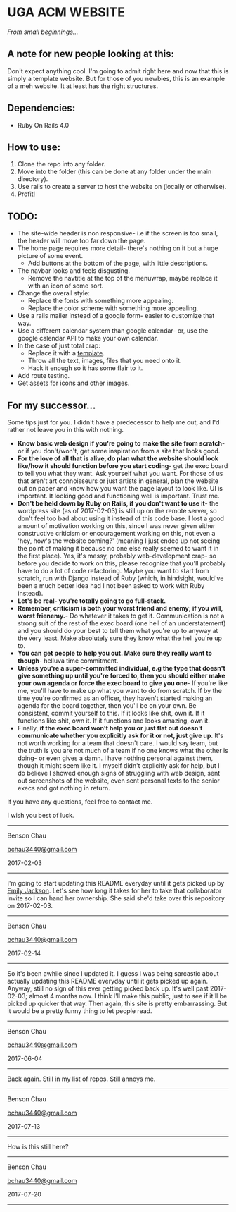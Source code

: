 # UGA ACM WEBSITE
_From small beginnings..._

## A note for new people looking at this:
Don't expect anything cool. I'm going to admit right here and now that this is simply a template website. But for those of you newbies,
this is an example of a meh website. It at least has the right structures.

## Dependencies:
* Ruby On Rails 4.0

## How to use:
1. Clone the repo into any folder.
2. Move into the folder (this can be done at any folder under the main directory).
3. Use rails to create a server to host the website on (locally or otherwise).
4. Profit!

## TODO:
* The site-wide header is non responsive- i.e if the screen is too small, the header will move too far down the page.
* The home page requires more detail- there's nothing on it but a huge picture of some event. 
    * Add buttons at the bottom of the page, with little descriptions.
* The navbar looks and feels disgusting. 
    * Remove the navtitle at the top of the menuwrap, maybe replace it with an icon of some sort.
* Change the overall style:
    * Replace the fonts with something more appealing.
    * Replace the color scheme with something more appealing.
* Use a rails mailer instead of a google form- easier to customize that way.
* Use a different calendar system than google calendar- or, use the google calendar API to make your own calendar.
* In the case of just total crap:
    * Replace it with a [template](https://startbootstrap.com/).
    * Throw all the text, images, files that you need onto it.
    * Hack it enough so it has some flair to it.
* Add route testing.
* Get assets for icons and other images.

## For my successor...
Some tips just for you. I didn't have a predecessor to help me out, and I'd rather not leave you in this with nothing.
* __Know basic web design if you're going to make the site from scratch__- or if you don't/won't, get some inspiration 
from a site that looks good.
* __For the love of all that is alive, do plan what the website should look like/how it should function before 
you start coding__- get the exec board to tell you what they want. Ask yourself what you want. For those of us that aren't 
art connoisseurs or just artists in general, plan the website out on paper and know how you want the page layout to look like. 
UI is important. It looking good and functioning well is important. Trust me.
* __Don't be held down by Ruby on Rails, if you don't want to use it__- the wordpress site (as of 2017-02-03) is still 
up on the remote server, so don't feel too bad about using it instead of this code base. I lost a good amount of motivation 
working on this, since I was never given either constructive criticism or encouragement working on this, not even a 'hey, how's 
the website coming?' (meaning I just ended up not seeing the point of making it because no one else really seemed to want it in 
the first place). Yes, it's messy, probably web-development crap- so before you decide to work on this, please recognize 
that you'll probably have to do a lot of code refactoring. Maybe you want to start from scratch, run with Django instead of 
Ruby (which, in hindsight, would've been a much better idea had I not been asked to work with Ruby instead).
* __Let's be real- you're totally going to go full-stack.__
* __Remember, criticism is both your worst friend and enemy; if you will, worst frienemy.__- Do whatever it takes 
to get it. Communication is not a strong suit of the rest of the exec board (one hell of an understatement) and you should
do your best to tell them what you're up to anyway at the very least. Make absolutely sure they know what the hell you're up to.
* __You can get people to help you out. Make sure they really want to though__- helluva time commitment.
* __Unless you're a super-committed individual, e.g the type that doesn't give something up until you're forced 
to, then you should either make your own agenda or force the exec board to give you one__- If you're like me, you'll 
have to make up what you want to do from scratch. If by the time you're confirmed as an officer, they haven't started making an 
agenda for the board together, then you'll be on your own. Be consistent, commit yourself to this. If it looks like shit, 
own it. If it functions like shit, own it. If it functions and looks amazing, own it.
* Finally, __if the exec board won't help you or just flat out doesn't communicate whether you explicitly ask for 
it or not, just give up__. It's not worth working for a team that doesn't care. I would say team, but the truth is you are 
not much of a team if no one knows what the other is doing- or even gives a damn. I have nothing personal against them, though 
it might seem like it. I myself didn't explicitly ask for help, but I do believe I showed enough signs of struggling with web 
design, sent out screenshots of the website, even sent personal texts to the senior execs and got nothing in return. 

If you have any questions, feel free to contact me. 

I wish you best of luck. 

----------------------

Benson Chau 

<bchau3440@gmail.com>

2017-02-03

----------------------

I'm going to start updating this README everyday until it gets picked up by [Emily Jackson](https://github.com/emilyjackson2018). 
Let's see how long it takes for her to take that collaborator invite so I can hand her ownership. 
She said she'd take over this repository on 2017-02-03.

----------------------

Benson Chau

<bchau3440@gmail.com>

2017-02-14

----------------------

So it's been awhile since I updated it. I guess I was being sarcastic about actually updating this README everyday until it gets picked 
up again. Anyway, still no sign of this ever getting picked back up. It's well past 2017-02-03; almost 4 months now. I think I'll make 
this public, just to see if it'll be picked up quicker that way. Then again, this site is pretty embarrassing. But it would be a pretty 
funny thing to let people read. 

----------------------

Benson Chau

<bchau3440@gmail.com>

2017-06-04

----------------------

Back again. Still in my list of repos. Still annoys me. 

----------------------

Benson Chau

<bchau3440@gmail.com>

2017-07-13

----------------------

How is this still here?

----------------------

Benson Chau

<bchau3440@gmail.com>

2017-07-20

----------------------


